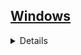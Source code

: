 ## <a href="https://github.com/Hidekithiago/Automacao/blob/master/README.md">Windows</a> <br>
<details>
<details><summary><b>Execute Program</b></summary>
  
####  NuGet
  > 
  
####  import
  > 
  
####  Code  
  > System.Diagnostics.Process.Start("PathToExe.exe");
  
</details>
</details>
